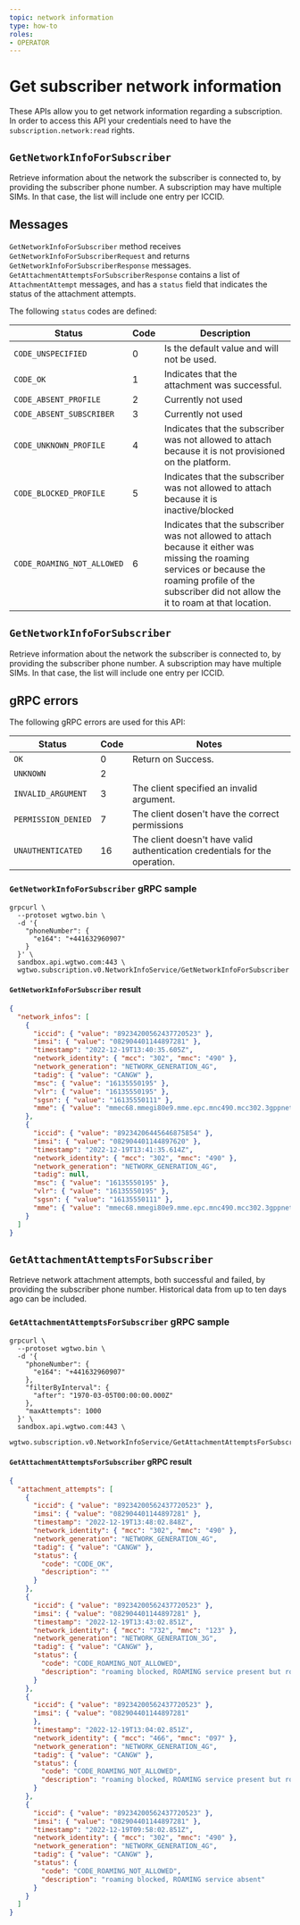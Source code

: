 ```yaml
---
topic: network information
type: how-to
roles:
- OPERATOR
---
```


# Get subscriber network information

These APIs allow you to get network information regarding a subscription.
In order to access this API your credentials need to have the `subscription.network:read` rights.

## `GetNetworkInfoForSubscriber`

Retrieve information about the network the subscriber is connected to, by providing the subscriber
phone number.
A subscription may have multiple SIMs. In that case, the list will include one entry per ICCID.

## Messages

`GetNetworkInfoForSubscriber` method receives `GetNetworkInfoForSubscriberRequest` and
returns `GetNetworkInfoForSubscriberResponse` messages.
`GetAttachmentAttemptsForSubscriberResponse` contains a list of `AttachmentAttempt` messages, and
has a `status` field that indicates the status of the attachment attempts.

The following `status` codes are defined:

| Status                     | Code | Description                                                                                                                                                                                                |
|----------------------------|------|------------------------------------------------------------------------------------------------------------------------------------------------------------------------------------------------------------|
| `CODE_UNSPECIFIED`         | 0    | Is the default value and will not be used.                                                                                                                                                                 |
| `CODE_OK`                  | 1    | Indicates that the attachment was successful.                                                                                                                                                              |
| `CODE_ABSENT_PROFILE`      | 2    | Currently not used                                                                                                                                                                                         |
| `CODE_ABSENT_SUBSCRIBER`   | 3    | Currently not used                                                                                                                                                                                         |
| `CODE_UNKNOWN_PROFILE`     | 4    | Indicates that the subscriber was not allowed to attach because it is not provisioned on the platform.                                                                                               |
| `CODE_BLOCKED_PROFILE`     | 5    | Indicates that the subscriber was not allowed to attach because it is inactive/blocked                                                                                                                     |
| `CODE_ROAMING_NOT_ALLOWED` | 6    | Indicates that the subscriber was not allowed to attach because it either was missing the roaming services or because the roaming profile of the subscriber did not allow the it to roam at that location. |

## `GetNetworkInfoForSubscriber`

Retrieve information about the network the subscriber is connected to, by providing the subscriber
phone number.
A subscription may have multiple SIMs. In that case, the list will include one entry per ICCID.

## gRPC errors

The following gRPC errors are used for this API:

| Status               | Code | Notes                                                                       |
|----------------------|-----|-----------------------------------------------------------------------------|
| `OK`                 | 0   | Return on Success.                                                          |
| `UNKNOWN`            | 2   |                                                                             |
| `INVALID_ARGUMENT`   | 3   | The client specified an invalid argument.                                   |
| `PERMISSION_DENIED`  | 7   | The client dosen't have the correct permissions                             |
| `UNAUTHENTICATED`    | 16  | The client doesn't have valid authentication credentials for the operation. |

### `GetNetworkInfoForSubscriber` gRPC sample

```shell
grpcurl \
  --protoset wgtwo.bin \
  -d '{
    "phoneNumber": {
      "e164": "+441632960907"
    }
  }' \
  sandbox.api.wgtwo.com:443 \
  wgtwo.subscription.v0.NetworkInfoService/GetNetworkInfoForSubscriber
```

#### `GetNetworkInfoForSubscriber` result

```json
{
  "network_infos": [
    {
      "iccid": { "value": "89234200562437720523" },
      "imsi": { "value": "082904401144897281" },
      "timestamp": "2022-12-19T13:40:35.605Z",
      "network_identity": { "mcc": "302", "mnc": "490" },
      "network_generation": "NETWORK_GENERATION_4G",
      "tadig": { "value": "CANGW" },
      "msc": { "value": "16135550195" },
      "vlr": { "value": "16135550195" },
      "sgsn": { "value": "16135550111" },
      "mme": { "value": "mmec68.mmegi80e9.mme.epc.mnc490.mcc302.3gppnetwork.org"}
    },
    {
      "iccid": { "value": "89234206445646875854" },
      "imsi": { "value": "082904401144897620" },
      "timestamp": "2022-12-19T13:41:35.614Z",
      "network_identity": { "mcc": "302", "mnc": "490" },
      "network_generation": "NETWORK_GENERATION_4G",
      "tadig": null,
      "msc": { "value": "16135550195" },
      "vlr": { "value": "16135550195" },
      "sgsn": { "value": "16135550111" },
      "mme": { "value": "mmec68.mmegi80e9.mme.epc.mnc490.mcc302.3gppnetwork.org" }
    }
  ]
}

```

## `GetAttachmentAttemptsForSubscriber`

Retrieve network attachment attempts, both successful and failed, by providing the subscriber phone number.
Historical data from up to ten days ago can be included.

### `GetAttachmentAttemptsForSubscriber` gRPC sample

```shell
grpcurl \
  --protoset wgtwo.bin \
  -d '{
    "phoneNumber": {
      "e164": "+441632960907"
    },
    "filterByInterval": {
      "after": "1970-03-05T00:00:00.000Z"
    },
    "maxAttempts": 1000
  }' \
  sandbox.api.wgtwo.com:443 \
  wgtwo.subscription.v0.NetworkInfoService/GetAttachmentAttemptsForSubscriber
```

#### `GetAttachmentAttemptsForSubscriber` gRPC result

```json
{
  "attachment_attempts": [
    {
      "iccid": { "value": "89234200562437720523" },
      "imsi": { "value": "082904401144897281" },
      "timestamp": "2022-12-19T13:48:02.848Z",
      "network_identity": { "mcc": "302", "mnc": "490" },
      "network_generation": "NETWORK_GENERATION_4G",
      "tadig": { "value": "CANGW" },
      "status": {
        "code": "CODE_OK",
        "description": ""
      }
    },
    {
      "iccid": { "value": "89234200562437720523" },
      "imsi": { "value": "082904401144897281" },
      "timestamp": "2022-12-19T13:43:02.851Z",
      "network_identity": { "mcc": "732", "mnc": "123" },
      "network_generation": "NETWORK_GENERATION_3G",
      "tadig": { "value": "CANGW" },
      "status": {
        "code": "CODE_ROAMING_NOT_ALLOWED",
        "description": "roaming blocked, ROAMING service present but roaming on [732/123] (from SGSN_GLOBAL_TITLE/573160023004/) blocked by roaming profile 90"
      }
    },
    {
      "iccid": { "value": "89234200562437720523" },
      "imsi": { "value": "082904401144897281"
      },
      "timestamp": "2022-12-19T13:04:02.851Z",
      "network_identity": { "mcc": "466", "mnc": "097" },
      "network_generation": "NETWORK_GENERATION_4G",
      "tadig": { "value": "CANGW" },
      "status": {
        "code": "CODE_ROAMING_NOT_ALLOWED",
        "description": "roaming blocked, ROAMING service present but roaming on [466/097] (from MME_HOSTNAME/mmec22.mmegi2000.mme.epc.mnc097.mcc466.3gppnetwork.org/) blocked by roaming profile 90"
      }
    },
    {
      "iccid": { "value": "89234200562437720523" },
      "imsi": { "value": "082904401144897281" },
      "timestamp": "2022-12-19T09:58:02.851Z",
      "network_identity": { "mcc": "302", "mnc": "490" },
      "network_generation": "NETWORK_GENERATION_4G",
      "tadig": { "value": "CANGW" },
      "status": {
        "code": "CODE_ROAMING_NOT_ALLOWED",
        "description": "roaming blocked, ROAMING service absent"
      }
    }
  ]
}
```
